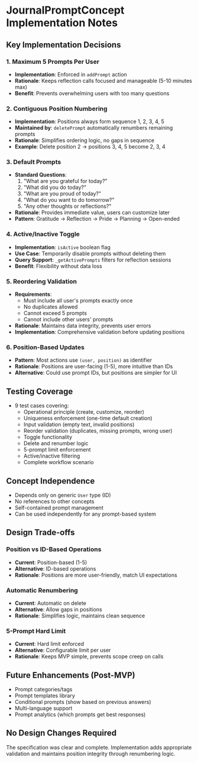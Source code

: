 # JournalPromptConcept Implementation Notes

## Key Implementation Decisions

### 1. Maximum 5 Prompts Per User
- **Implementation**: Enforced in `addPrompt` action
- **Rationale**: Keeps reflection calls focused and manageable (5-10 minutes max)
- **Benefit**: Prevents overwhelming users with too many questions

### 2. Contiguous Position Numbering
- **Implementation**: Positions always form sequence 1, 2, 3, 4, 5
- **Maintained by**: `deletePrompt` automatically renumbers remaining prompts
- **Rationale**: Simplifies ordering logic, no gaps in sequence
- **Example**: Delete position 2 → positions 3, 4, 5 become 2, 3, 4

### 3. Default Prompts
- **Standard Questions**:
  1. "What are you grateful for today?"
  2. "What did you do today?"
  3. "What are you proud of today?"
  4. "What do you want to do tomorrow?"
  5. "Any other thoughts or reflections?"
- **Rationale**: Provides immediate value, users can customize later
- **Pattern**: Gratitude → Reflection → Pride → Planning → Open-ended

### 4. Active/Inactive Toggle
- **Implementation**: `isActive` boolean flag
- **Use Case**: Temporarily disable prompts without deleting them
- **Query Support**: `_getActivePrompts` filters for reflection sessions
- **Benefit**: Flexibility without data loss

### 5. Reordering Validation
- **Requirements**:
  - Must include all user's prompts exactly once
  - No duplicates allowed
  - Cannot exceed 5 prompts
  - Cannot include other users' prompts
- **Rationale**: Maintains data integrity, prevents user errors
- **Implementation**: Comprehensive validation before updating positions

### 6. Position-Based Updates
- **Pattern**: Most actions use `(user, position)` as identifier
- **Rationale**: Positions are user-facing (1-5), more intuitive than IDs
- **Alternative**: Could use prompt IDs, but positions are simpler for UI

## Testing Coverage
- 9 test cases covering:
  - Operational principle (create, customize, reorder)
  - Uniqueness enforcement (one-time default creation)
  - Input validation (empty text, invalid positions)
  - Reorder validation (duplicates, missing prompts, wrong user)
  - Toggle functionality
  - Delete and renumber logic
  - 5-prompt limit enforcement
  - Active/inactive filtering
  - Complete workflow scenario

## Concept Independence
- Depends only on generic `User` type (ID)
- No references to other concepts
- Self-contained prompt management
- Can be used independently for any prompt-based system

## Design Trade-offs

### Position vs ID-Based Operations
- **Current**: Position-based (1-5)
- **Alternative**: ID-based operations
- **Rationale**: Positions are more user-friendly, match UI expectations

### Automatic Renumbering
- **Current**: Automatic on delete
- **Alternative**: Allow gaps in positions
- **Rationale**: Simplifies logic, maintains clean sequence

### 5-Prompt Hard Limit
- **Current**: Hard limit enforced
- **Alternative**: Configurable limit per user
- **Rationale**: Keeps MVP simple, prevents scope creep on calls

## Future Enhancements (Post-MVP)
- Prompt categories/tags
- Prompt templates library
- Conditional prompts (show based on previous answers)
- Multi-language support
- Prompt analytics (which prompts get best responses)

## No Design Changes Required
The specification was clear and complete. Implementation adds appropriate validation and maintains position integrity through renumbering logic.
